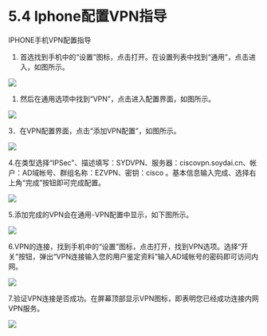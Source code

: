 # 5.4 Iphone配置VPN指导

IPHONE手机VPN配置指导

1. 首选找到手机中的“设置”图标，点击打开。在设置列表中找到“通用”，点击进入，如图所示。

![](/assets/import47.png)

1. 然后在通用选项中找到“VPN”，点击进入配置界面，如图所示。

![](/assets/import48.png)

3．在VPN配置界面，点击“添加VPN配置”，如图所示。

![](/assets/import49.png)

4.在类型选择“IPSec”、描述填写：SYDVPN、服务器：ciscovpn.soydai.cn、帐户：AD域帐号、群组名称：EZVPN、密钥：cisco 。基本信息输入完成、选择右上角“完成”按钮即可完成配置。

![](/assets/import103.png)

5.添加完成的VPN会在通用-VPN配置中显示，如下图所示。

![](/assets/import51.png)

6.VPN的连接，找到手机中的“设置”图标，点击打开，找到VPN选项。选择“开关”按钮，弹出“VPN连接输入您的用户鉴定资料”输入AD域帐号的密码即可访问内网。

![](/assets/import106.png)

7.验证VPN连接是否成功。在屏幕顶部显示VPN图标，即表明您已经成功连接内网VPN服务。

![](/assets/import53.png)

